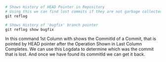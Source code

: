 ```ps1
# Shows History of HEAD Pointer in Repository
# Using this we can find lost commits if they are not garbage collected by Git
git reflog

# Shows History of 'bugfix' branch pointer
git reflog show bugfix
```

In this command 1st Column with shows the CommitId of a Commit, that is pointed by HEAD pointer after the Operation Shown in Last Column Completes. We can use this Logdata to determine which was the commit that is lost. And once we have found its commitId we can get it back.
